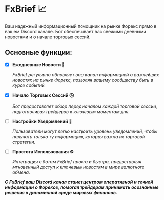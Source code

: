 # FxBrief 📈
Ваш надежный информационный помощник на рынке Форекс прямо в вашем Discord канале. Бот обеспечивает вас свежими дневными новостями и о начале торговых сессий.

## **Основные функции:**

- [x] **Ежедневные Новости 📰**
 
    *FxBrief регулярно обновляет ваш канал информацией о важнейших новостях на рынке Форекс, позволяя вашему сообществу быть в курсе событий.*

- [x] **Начало Торговых Сессий 🕒**

    *Бот предоставляет обзор перед началом каждой торговой сессии, подготавливая трейдеров к ключевым моментам дня.*

- [ ] **Настройки Уведомлений 🔔**

    *Пользователи могут легко настроить уровень уведомлений, чтобы получать только ту информацию, которая важна их торговой стратегии.*

- [ ] **Простота Использования ⚙️**

    *Интеграция с ботом FxBrief проста и быстра, предоставляя мгновенный доступ к ключевым новостям в мире валютного обмена.*

***С FxBrief ваш Discord канал станет центром оперативной и точной информации о Форексе, помогая трейдерам принимать осознанные решения в динамичной среде мировых финансов.***
    
